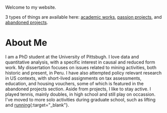 Welcome to my website. 

3 types of things are available here: [academic works](/academic.md), [passion projects](/passion.md), and [abandoned projects](/graveyard.md).

# About Me
I am a PhD student at the University of Pittsbugh. I love data and quantitative analysis, with a specific interest in causal and reduced form work. My dissertation focuses on issues related to mining activities, both historic and present, in Peru. I have also attempted policy relevant research in US contexts, with short-lived assignments on tax assessments, education, and housing vouchers, some of which is featured in the abandoned projects section. Aside from projects, I like to stay active. I played tennis, mainly doubles, in high school and still play on occassion. I've moved to more solo activities during graduate school, such as lifting and [running](https://www.strava.com/athletes/34312248){:target="_blank"}.
